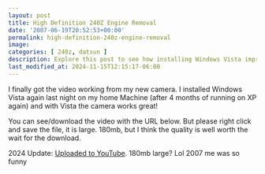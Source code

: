 ```yaml
---
layout: post
title: High Definition 240Z Engine Removal
date: '2007-06-19T20:52:53+00:00'
permalink: high-definition-240z-engine-removal
image: 
categories: [ 240z, datsun ]
description: Explore this post to see how installing Windows Vista improved camera functionality, complete with video evidence ready for download or on YouTube.
last_modified_at: 2024-11-15T12:15:17-06:00
---
```


I finally got the video working from my new camera. I installed Windows Vista again last night on my home Machine (after 4 months of running on XP again) and with Vista the camera works great!

You can see/download the video with the URL below. But please right click and save the file, it is large. 180mb, but I think the quality is well worth the wait for the download.

2024 Update: [Uploaded to YouTube](https://www.youtube.com/watch?v=gk4KsPQu9z4). 180mb large? Lol 2007 me was so funny 



